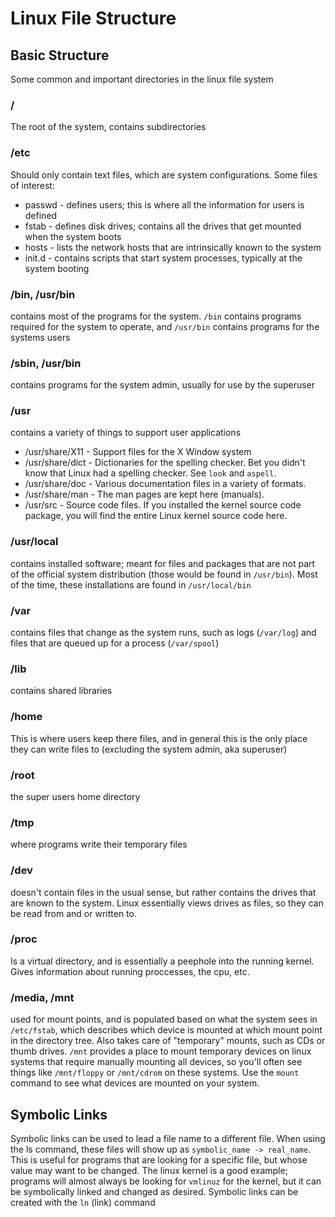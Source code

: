 # Linux File Structure

## Basic Structure

Some common and important directories in the linux file system

### /

The root of the system, contains subdirectories

### /etc

Should only contain text files, which are system configurations. Some files of interest:

* passwd - defines users; this is where all the information for users is defined
* fstab - defines disk drives; contains all the drives that get mounted when the system boots
* hosts - lists the network hosts that are intrinsically known to the system
* init.d - contains scripts that start system processes, typically at the system booting

### /bin, /usr/bin

contains most of the programs for the system. `/bin` contains programs required for the system to operate, and `/usr/bin` contains programs for the systems users

### /sbin, /usr/bin

contains programs for the system admin, usually for use by the superuser

### /usr

contains a variety of things to support user applications

* /usr/share/X11 - Support files for the X Window system
* /usr/share/dict - Dictionaries for the spelling checker. Bet you didn't know that Linux had a spelling checker. See `look` and `aspell`.
* /usr/share/doc - Various documentation files in a variety of formats.
* /usr/share/man - The man pages are kept here (manuals).
* /usr/src - Source code files. If you installed the kernel source code package, you will find the entire Linux kernel source code here.

### /usr/local

contains installed software; meant for files and packages that are not part of the official system distribution (those would be found in `/usr/bin`). Most of the time, these installations are found in `/usr/local/bin`

### /var

contains files that change as the system runs, such as logs (`/var/log`) and files that are queued up for a process (`/var/spool`)

### /lib

contains shared libraries

### /home

This is where users keep there files, and in general this is the only place they can write files to (excluding the system admin, aka superuser)

### /root

the super users home directory

### /tmp

where programs write their temporary files

### /dev

doesn't contain files in the usual sense, but rather contains the drives that are known to the system. Linux essentially views drives as files, so they can be read from and or written to.

### /proc

Is a virtual directory, and is essentially a peephole into the running kernel. Gives information about running proccesses, the cpu, etc.

### /media, /mnt

used for mount points, and is populated based on what the system sees in `/etc/fstab`, which describes which device is mounted at which mount point in the directory tree. Also takes care of "temporary" mounts, such as CDs or thumb drives. `/mnt` provides a place to mount temporary devices on linux systems that require manually mounting all devices, so you'll often see things like `/mnt/floppy` or `/mnt/cdrom` on these systems. Use the `mount` command to see what devices are mounted on your system.

## Symbolic Links

Symbolic links can be used to lead a file name to a different file. When using the ls command, these files will show up as `symbolic_name -> real_name`. This is useful for programs that are looking for a specific file, but whose value may want to be changed. The linux kernel is a good example; programs will almost always be looking for `vmlinuz` for the kernel, but it can be symbolically linked and changed as desired. Symbolic links can be created with the `ln` (link) command

















